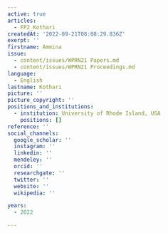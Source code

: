 ```yaml
---
active: true
articles:
  - FP2_Kothari
createdAt: '2022-09-21T08:08:29.836Z'
exerpt: ''
firstname: Ammina
issue:
  - content/issues/WPRN21 Papers.md
  - content/issues/WPRN21 Proceedings.md
language:
  - English
lastname: Kothari
picture: ''
picture_copyright: ''
positions_and_institutions:
  - institution: University of Rhode Island, USA
    positions: []
reference: ''
social_channels:
  google_scholar: ''
  instagram: ''
  linkedin: ''
  mendeley: ''
  orcid: ''
  researchgate: ''
  twitter: ''
  website: ''
  wikipedia: ''

years:
  - 2022

---
```

